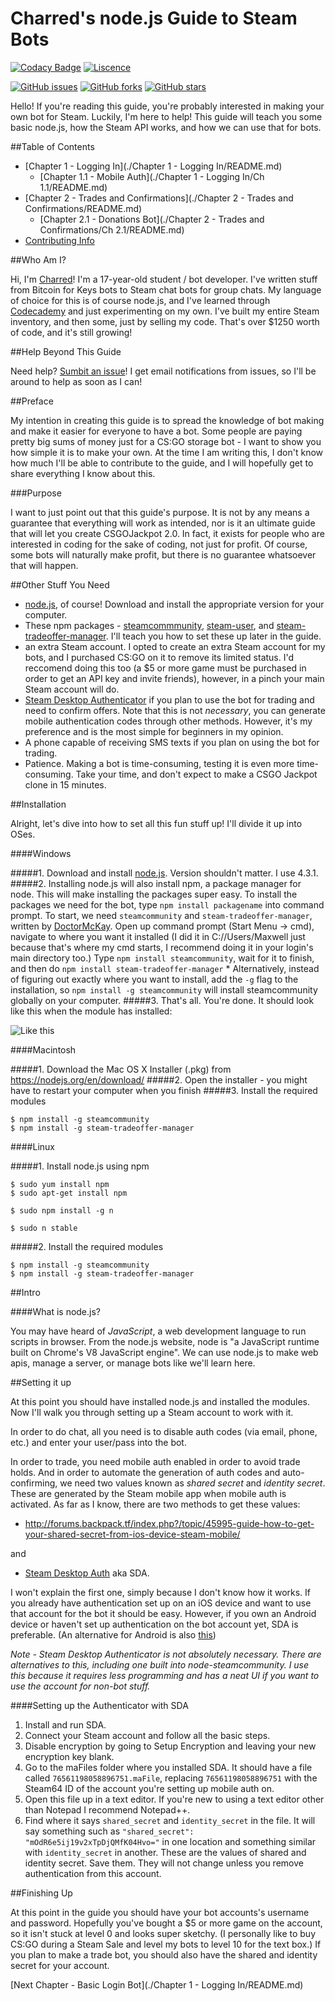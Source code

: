 # Charred's node.js Guide to Steam Bots

[![Codacy Badge](https://api.codacy.com/project/badge/grade/61493e5f37b245a4acb9e72a05a01cf3)](https://www.codacy.com/app/charredgrass/nodejs-bot-guide)
[![Liscence](https://img.shields.io/badge/license-GPLv3-blue.svg)](https://github.com/charredgrass/nodejs-bot-guide/blob/master/LICENSE "GNUv3 Software Liscence")

[![GitHub issues](https://img.shields.io/github/issues/charredgrass/nodejs-bot-guide.svg)](https://github.com/charredgrass/nodejs-bot-guide/issues) [![GitHub forks](https://img.shields.io/github/forks/charredgrass/nodejs-bot-guide.svg)](https://github.com/charredgrass/nodejs-bot-guide/network) [![GitHub stars](https://img.shields.io/github/stars/charredgrass/nodejs-bot-guide.svg)](https://github.com/charredgrass/nodejs-bot-guide/stargazers)

Hello! If you're reading this guide, you're probably interested in making your own bot for Steam. Luckily, I'm here to help! This guide will teach you some basic node.js, how the Steam API works, and how we can use that for bots.

##Table of Contents

* [Chapter 1 - Logging In](./Chapter 1 - Logging In/README.md)
    * [Chapter 1.1 - Mobile Auth](./Chapter 1 - Logging In/Ch 1.1/README.md)
* [Chapter 2 - Trades and Confirmations](./Chapter 2 - Trades and Confirmations/README.md)
    * [Chapter 2.1 - Donations Bot](./Chapter 2 - Trades and Confirmations/Ch 2.1/README.md)
* [Contributing Info](./CONTRIBUTING.md)

##Who Am I?

Hi, I'm [Charred](http://steamcommunity.com/id/charredGrass/)! I'm a 17-year-old student / bot developer. I've written stuff from Bitcoin for Keys bots to Steam chat bots for group chats. My language of choice for this is of course node.js, and I've learned through [Codecademy](http://codecademy.com) and just experimenting on my own. I've built my entire Steam inventory, and then some, just by selling my code. That's over $1250 worth of code, and it's still growing!

##Help Beyond This Guide

Need help? [Sumbit an issue](https://github.com/charredgrass/nodejs-bot-guide/issues)! I get email notifications from issues, so I'll be around to help as soon as I can!

##Preface

My intention in creating this guide is to spread the knowledge of bot making and make it easier for everyone to have a bot. Some people are paying pretty big sums of money just for a CS:GO storage bot - I want to show you how simple it is to make your own. At the time I am writing this, I don't know how much I'll be able to contribute to the guide, and I will hopefully get to share everything I know about this.

###Purpose

I want to just point out that this guide's purpose. It is not by any means a guarantee that everything will work as intended, nor is it an ultimate guide that will let you create CSGOJackpot 2.0. In fact, it exists for people who are interested in coding for the sake of coding, not just for profit. Of course, some bots will naturally make profit, but there is no guarantee whatsoever that will happen.

##Other Stuff You Need

 * [node.js](http://nodejs.org/), of course! Download and install the appropriate version for your computer.
 * These npm packages - [steamcommmunity](https://github.com/DoctorMcKay/node-steamcommunity), [steam-user](https://github.com/DoctorMcKay/node-steam-user), and [steam-tradeoffer-manager](https://github.com/DoctorMcKay/node-steam-tradeoffer-manager). I'll teach you how to set these up later in the guide.
 * an extra Steam account. I opted to create an extra Steam account for my bots, and I purchased CS:GO on it to remove its limited status. I'd reccomend doing this too (a $5 or more game must be purchased in order to get an API key and invite friends), however, in a pinch your main Steam account will do.
 * [Steam Desktop Authenticator](http://github.com/Jessecar96/SteamDesktopAuthenticator) if you plan to use the bot for trading and need to confirm offers. Note that this is not *necessary*, you can generate mobile authentication codes through other methods. However, it's my preference and is the most simple for beginners in my opinion.
 * A phone capable of receiving SMS texts if you plan on using the bot for trading.
 * Patience. Making a bot is time-consuming, testing it is even more time-consuming. Take your time, and don't expect to make a CSGO Jackpot clone in 15 minutes.

##Installation

Alright, let's dive into how to set all this fun stuff up! I'll divide it up into OSes.

####Windows

#####1. Download and install [node.js](https://nodejs.org/). Version shouldn't matter. I use 4.3.1.
#####2. Installing node.js will also install npm, a package manager for node. This will make installing the packages super easy. To install the packages we need for the bot, type `npm install packagename` into command prompt. To start, we need `steamcommunity` and `steam-tradeoffer-manager`, written by [DoctorMcKay](http://github.com/DoctorMcKay). Open up command prompt (Start Menu -> cmd), navigate to where you want it installed (I did it in C://Users/Maxwell just because that's where my cmd starts, I recommend doing it in your login's main directory too.) Type `npm install steamcommunity`, wait for it to finish, and then do `npm install steam-tradeoffer-manager`
    * Alternatively, instead of figuring out exactly where you want to install, add the `-g` flag to the installation, so `npm install -g steamcommunity` will install steamcommunity globally on your computer.
#####3. That's all. You're done. It should look like this when the module has installed:

![Like this](http://i.imgur.com/J3r6Lv5.png "A correctly installed module.")

####Macintosh

#####1. Download the Mac OS X Installer (.pkg) from https://nodejs.org/en/download/
#####2. Open the installer - you might have to restart your computer when you finish
#####3. Install the required modules

```
$ npm install -g steamcommunity
$ npm install -g steam-tradeoffer-manager
```

####Linux

#####1. Install node.js using npm

```
$ sudo yum install npm
$ sudo apt-get install npm

$ sudo npm install -g n

$ sudo n stable
```

#####2. Install the required modules
```
$ npm install -g steamcommunity
$ npm install -g steam-tradeoffer-manager
```

##Intro

####What is node.js?

You may have heard of *JavaScript*, a web development language to run scripts in browser. From the node.js website, node is "a JavaScript runtime built on Chrome's V8 JavaScript engine". We can use node.js to make web apis, manage a server, or manage bots like we'll learn here.

##Setting it up

At this point you should have installed node.js and installed the modules. Now I'll walk you through setting up a Steam account to work with it.

In order to do chat, all you need is to disable auth codes (via email, phone, etc.) and enter your user/pass into the bot.

In order to trade, you need mobile auth enabled in order to avoid trade holds. And in order to automate the generation of auth codes and auto-confirming, we need two values known as *shared secret* and *identity secret*. These are generated by the Steam mobile app when mobile auth is activated. As far as I know, there are two methods to get these values:

* http://forums.backpack.tf/index.php?/topic/45995-guide-how-to-get-your-shared-secret-from-ios-device-steam-mobile/

and

* [Steam Desktop Auth](http://github.com/Jessecar96/SteamDesktopAuthenticator) aka SDA.

I won't explain the first one, simply because I don't know how it works. If you already have authentication set up on an iOS device and want to use that account for the bot it should be easy. However, if you own an Android device or haven't set up authentication on the bot account yet, SDA is preferable. (An alternative for Android is also [this](https://www.reddit.com/r/SteamBot/comments/3w5zwb/info_get_your_2fa_codes_from_android_no_root/))

*Note - Steam Desktop Authenticator is not absolutely necessary. There are alternatives to this, including one built into node-steamcommunity. I use this because it requires less programming and has a neat UI if you want to use the account for non-bot stuff.*

####Setting up the Authenticator with SDA

1. Install and run SDA.
2. Connect your Steam account and follow all the basic steps.
3. Disable encryption by going to Setup Encryption and leaving your new encryption key blank.
4. Go to the maFiles folder where you installed SDA. It should have a file called `76561198058896751.maFile`, replacing `76561198058896751` with the Steam64 ID of the account you're setting up mobile auth on.
5. Open this file up in a text editor. If you're new to using a text editor other than Notepad I recommend Notepad++.
6. Find where it says `shared_secret` and `identity_secret` in the file. It will say something such as `"shared_secret": "mOdR6e5ij19v2xTpDjQMfK04Hvo="` in one location and something similar with `identity_secret` in another. These are the values of shared and identity secret. Save them. They will not change unless you remove authentication from this account.

##Finishing Up

At this point in the guide you should have your bot accounts's username and password. Hopefully you've bought a $5 or more game on the account, so it isn't stuck at level 0 and looks super sketchy. (I personally like to buy CS:GO during a Steam Sale and level my bots to level 10 for the text box.) If you plan to make a trade bot, you should also have the shared and identity secret for your account.

[Next Chapter - Basic Login Bot](./Chapter 1 - Logging In/README.md)
